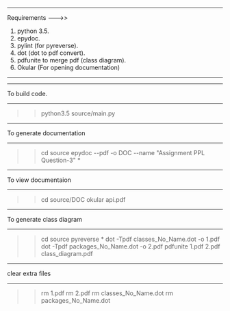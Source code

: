 ***********************************************************
Requirements --->>
1. python 3.5.
2. epydoc.
3. pylint (for pyreverse).
4. dot (dot to pdf convert).
5. pdfunite to merge pdf (class diagram).
6. Okular (For opening documentation)
***********************************************************

************************************************************
To build code.
************************************************************
>> python3.5 source/main.py

************************************************************
To generate documentation
************************************************************
>> cd source
>> epydoc --pdf -o DOC --name "Assignment PPL Question-3" *


************************************************************
To view documentaion
************************************************************
>> cd source/DOC
>> okular api.pdf

************************************************************
To generate class diagram
************************************************************
>> cd source
>> pyreverse *
>> dot -Tpdf classes_No_Name.dot -o 1.pdf
>> dot -Tpdf packages_No_Name.dot -o 2.pdf
>> pdfunite 1.pdf 2.pdf class_diagram.pdf

************************************************************
clear extra files
************************************************************
>> rm 1.pdf
>> rm 2.pdf
>> rm classes_No_Name.dot
>> rm packages_No_Name.dot
